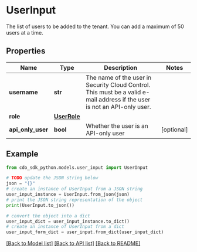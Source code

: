 # UserInput

The list of users to be added to the tenant. You can add a maximum of 50 users at a time.

## Properties

Name | Type | Description | Notes
------------ | ------------- | ------------- | -------------
**username** | **str** | The name of the user in Security Cloud Control. This must be a valid e-mail address if the user is not an API-only user. | 
**role** | [**UserRole**](UserRole.md) |  | 
**api_only_user** | **bool** | Whether the user is an API-only user | [optional] 

## Example

```python
from cdo_sdk_python.models.user_input import UserInput

# TODO update the JSON string below
json = "{}"
# create an instance of UserInput from a JSON string
user_input_instance = UserInput.from_json(json)
# print the JSON string representation of the object
print(UserInput.to_json())

# convert the object into a dict
user_input_dict = user_input_instance.to_dict()
# create an instance of UserInput from a dict
user_input_form_dict = user_input.from_dict(user_input_dict)
```
[[Back to Model list]](../README.md#documentation-for-models) [[Back to API list]](../README.md#documentation-for-api-endpoints) [[Back to README]](../README.md)


